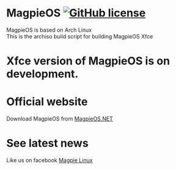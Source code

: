 # MagpieOS [![GitHub license](https://img.shields.io/github/license/calamares/calamares.svg)](https://github.com/Rizwan-Hasan/MagpieOS/blob/master/LICENSE)

MagpieOS is based on Arch Linux<br>
This is the archiso build script for building MagpieOS Xfce 

# Xfce version of MagpieOS is on development.

# Official website

Download MagpieOS from <a href="http://magpieos.net">MagpieOS.NET</a>

# See latest news

Like us on facebook <a href="https://www.facebook.com/magpieos">Magpie Linux</a>
